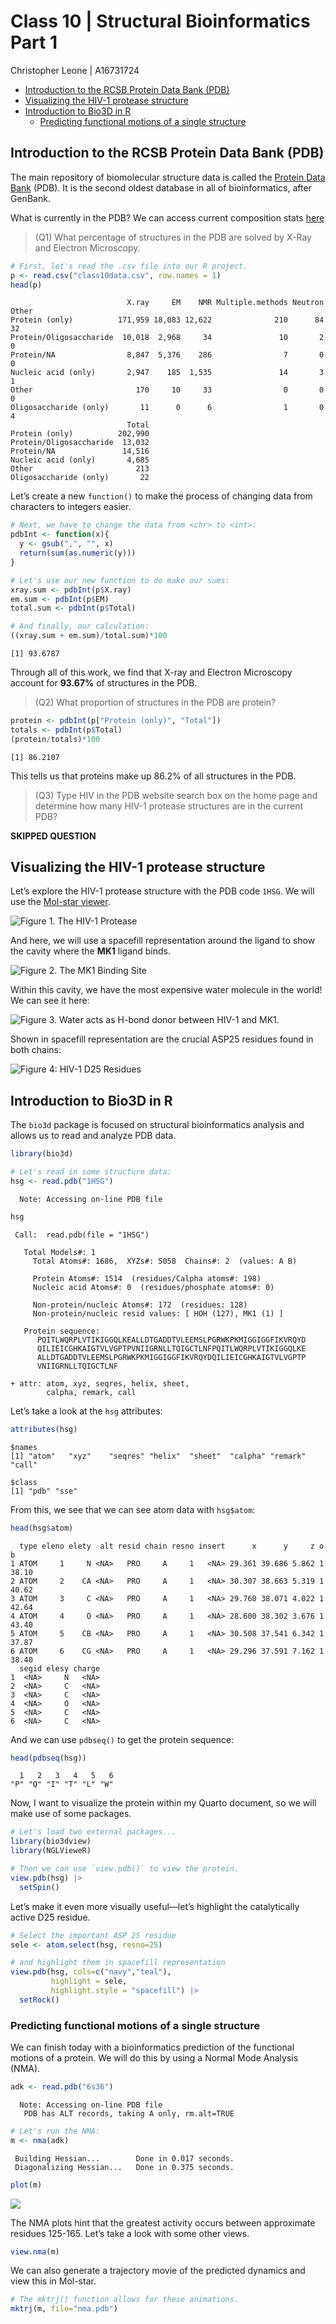 # Class 10 \| Structural Bioinformatics Part 1
Christopher Leone \| A16731724

- [Introduction to the RCSB Protein Data Bank
  (PDB)](#introduction-to-the-rcsb-protein-data-bank-pdb)
- [Visualizing the HIV-1 protease
  structure](#visualizing-the-hiv-1-protease-structure)
- [Introduction to Bio3D in R](#introduction-to-bio3d-in-r)
  - [Predicting functional motions of a single
    structure](#predicting-functional-motions-of-a-single-structure)

## Introduction to the RCSB Protein Data Bank (PDB)

The main repository of biomolecular structure data is called the
[Protein Data Bank](https://www.rcsb.org/) (PDB). It is the second
oldest database in all of bioinformatics, after GenBank.

What is currently in the PDB? We can access current composition stats
[here](https://www.rcsb.org/stats/summary)

> (Q1) What percentage of structures in the PDB are solved by X-Ray and
> Electron Microscopy.

``` r
# First, let's read the .csv file into our R project. 
p <- read.csv("class10data.csv", row.names = 1)
head(p)
```

                              X.ray     EM    NMR Multiple.methods Neutron Other
    Protein (only)          171,959 18,083 12,622              210      84    32
    Protein/Oligosaccharide  10,018  2,968     34               10       2     0
    Protein/NA                8,847  5,376    286                7       0     0
    Nucleic acid (only)       2,947    185  1,535               14       3     1
    Other                       170     10     33                0       0     0
    Oligosaccharide (only)       11      0      6                1       0     4
                              Total
    Protein (only)          202,990
    Protein/Oligosaccharide  13,032
    Protein/NA               14,516
    Nucleic acid (only)       4,685
    Other                       213
    Oligosaccharide (only)       22

Let’s create a new `function()` to make the process of changing data
from characters to integers easier.

``` r
# Next, we have to change the data from <chr> to <int>:
pdbInt <- function(x){
  y <- gsub(",", "", x)
  return(sum(as.numeric(y)))
}

# Let's use our new function to do make our sums:
xray.sum <- pdbInt(p$X.ray)
em.sum <- pdbInt(p$EM)
total.sum <- pdbInt(p$Total)

# And finally, our calculation:
((xray.sum + em.sum)/total.sum)*100
```

    [1] 93.6787

Through all of this work, we find that X-ray and Electron Microscopy
account for **93.67%** of structures in the PDB.

> (Q2) What proportion of structures in the PDB are protein?

``` r
protein <- pdbInt(p["Protein (only)", "Total"])
totals <- pdbInt(p$Total)
(protein/totals)*100
```

    [1] 86.2107

This tells us that proteins make up 86.2% of all structures in the PDB.

> (Q3) Type HIV in the PDB website search box on the home page and
> determine how many HIV-1 protease structures are in the current PDB?

**SKIPPED QUESTION**

## Visualizing the HIV-1 protease structure

Let’s explore the HIV-1 protease structure with the PDB code `1HSG`. We
will use the [Mol-star viewer](https://molstar.org/).

![Figure 1. The HIV-1 Protease](1HSG.png)

And here, we will use a spacefill representation around the ligand to
show the cavity where the **MK1** ligand binds.

![Figure 2. The MK1 Binding Site](1HSGligand.png)

Within this cavity, we have the most expensive water molecule in the
world! We can see it here:

![Figure 3. Water acts as H-bond donor between HIV-1 and
MK1.](1HSGwater.png)

Shown in spacefill representation are the crucial ASP25 residues found
in both chains:

![Figure 4: HIV-1 D25 Residues](space.png)

## Introduction to Bio3D in R

The `bio3d` package is focused on structural bioinformatics analysis and
allows us to read and analyze PDB data.

``` r
library(bio3d)

# Let's read in some structure data:
hsg <- read.pdb("1HSG")
```

      Note: Accessing on-line PDB file

``` r
hsg
```


     Call:  read.pdb(file = "1HSG")

       Total Models#: 1
         Total Atoms#: 1686,  XYZs#: 5058  Chains#: 2  (values: A B)

         Protein Atoms#: 1514  (residues/Calpha atoms#: 198)
         Nucleic acid Atoms#: 0  (residues/phosphate atoms#: 0)

         Non-protein/nucleic Atoms#: 172  (residues: 128)
         Non-protein/nucleic resid values: [ HOH (127), MK1 (1) ]

       Protein sequence:
          PQITLWQRPLVTIKIGGQLKEALLDTGADDTVLEEMSLPGRWKPKMIGGIGGFIKVRQYD
          QILIEICGHKAIGTVLVGPTPVNIIGRNLLTQIGCTLNFPQITLWQRPLVTIKIGGQLKE
          ALLDTGADDTVLEEMSLPGRWKPKMIGGIGGFIKVRQYDQILIEICGHKAIGTVLVGPTP
          VNIIGRNLLTQIGCTLNF

    + attr: atom, xyz, seqres, helix, sheet,
            calpha, remark, call

Let’s take a look at the `hsg` attributes:

``` r
attributes(hsg)
```

    $names
    [1] "atom"   "xyz"    "seqres" "helix"  "sheet"  "calpha" "remark" "call"  

    $class
    [1] "pdb" "sse"

From this, we see that we can see atom data with `hsg$atom`:

``` r
head(hsg$atom)
```

      type eleno elety  alt resid chain resno insert      x      y     z o     b
    1 ATOM     1     N <NA>   PRO     A     1   <NA> 29.361 39.686 5.862 1 38.10
    2 ATOM     2    CA <NA>   PRO     A     1   <NA> 30.307 38.663 5.319 1 40.62
    3 ATOM     3     C <NA>   PRO     A     1   <NA> 29.760 38.071 4.022 1 42.64
    4 ATOM     4     O <NA>   PRO     A     1   <NA> 28.600 38.302 3.676 1 43.40
    5 ATOM     5    CB <NA>   PRO     A     1   <NA> 30.508 37.541 6.342 1 37.87
    6 ATOM     6    CG <NA>   PRO     A     1   <NA> 29.296 37.591 7.162 1 38.40
      segid elesy charge
    1  <NA>     N   <NA>
    2  <NA>     C   <NA>
    3  <NA>     C   <NA>
    4  <NA>     O   <NA>
    5  <NA>     C   <NA>
    6  <NA>     C   <NA>

And we can use `pdbseq()` to get the protein sequence:

``` r
head(pdbseq(hsg))
```

      1   2   3   4   5   6 
    "P" "Q" "I" "T" "L" "W" 

Now, I want to visualize the protein within my Quarto document, so we
will make use of some packages.

``` r
# Let's load two external packages...
library(bio3dview)
library(NGLVieweR)

# Then we can use `view.pdb()` to view the protein.
view.pdb(hsg) |>
  setSpin()
```

Let’s make it even more visually useful—let’s highlight the
catalytically active D25 residue.

``` r
# Select the important ASP 25 residue
sele <- atom.select(hsg, resno=25)

# and highlight them in spacefill representation
view.pdb(hsg, cols=c("navy","teal"), 
         highlight = sele,
         highlight.style = "spacefill") |>
  setRock()
```

### Predicting functional motions of a single structure

We can finish today with a bioinformatics prediction of the functional
motions of a protein. We will do this by using a Normal Mode Analysis
(NMA).

``` r
adk <- read.pdb("6s36")
```

      Note: Accessing on-line PDB file
       PDB has ALT records, taking A only, rm.alt=TRUE

``` r
# Let's run the NMA:
m <- nma(adk)
```

     Building Hessian...        Done in 0.017 seconds.
     Diagonalizing Hessian...   Done in 0.375 seconds.

``` r
plot(m)
```

![](class10_files/figure-commonmark/unnamed-chunk-10-1.png)

The NMA plots hint that the greatest activity occurs between approximate
residues 125-165. Let’s take a look with some other views.

``` r
view.nma(m)
```

We can also generate a trajectory movie of the predicted dynamics and
view this in Mol-star.

``` r
# The mktrj() function allows for these animations.
mktrj(m, file="nma.pdb")
```
